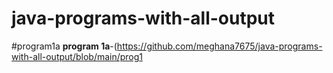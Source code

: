 # java-programs-with-all-output
#program1a
**program 1a**-(https://github.com/meghana7675/java-programs-with-all-output/blob/main/prog1

